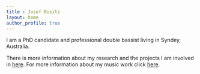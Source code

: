```yaml
---
title : Josef Bisits
layout: home
author_profile: true
---
```


I am a PhD candidate and professional double bassist living in Syndey, Australia.

There is more information about my research and the projects I am involved in [here](https://jbisits.github.io/research/).
For more information about my music work click [here](https://jbisits.github.io/music/).

